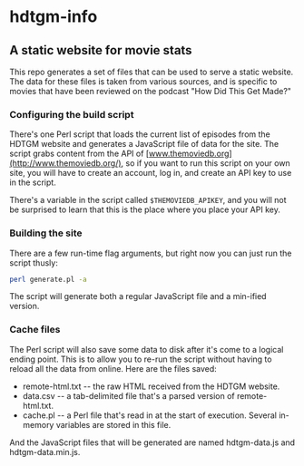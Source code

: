 # hdtgm-info 
## A static website for movie stats

This repo generates a set of files that can be used to serve a static website. The data for these files is taken from various sources, and is specific to movies that have been reviewed on the podcast "How Did This Get Made?"

### Configuring the build script

There's one Perl script that loads the current list of episodes from the HDTGM website and generates a JavaScript file of data for the site. The script grabs content from the API of [www.themoviedb.org](http://www.themoviedb.org/), so if you want to run this script on your own site, you will have to create an account, log in, and create an API key to use in the script.

There's a variable in the script called `$THEMOVIEDB_APIKEY`, and you will not be surprised to learn that this is the place where you place your API key. 

### Building the site 

There are a few run-time flag arguments, but right now you can just run the script thusly:

```bash
perl generate.pl -a
```

The script will generate both a regular JavaScript file and a min-ified version. 

### Cache files

The Perl script will also save some data to disk after it's come to a logical ending point. This is to allow you to re-run the script without having to reload all the data from online. Here are the files saved:


* remote-html.txt -- the raw HTML received from the HDTGM website.
* data.csv -- a tab-delimited file that's a parsed version of remote-html.txt.
* cache.pl -- a Perl file that's read in at the start of execution. Several in-memory variables are stored in this file.

And the JavaScript files that will be generated are named hdtgm-data.js and hdtgm-data.min.js.


